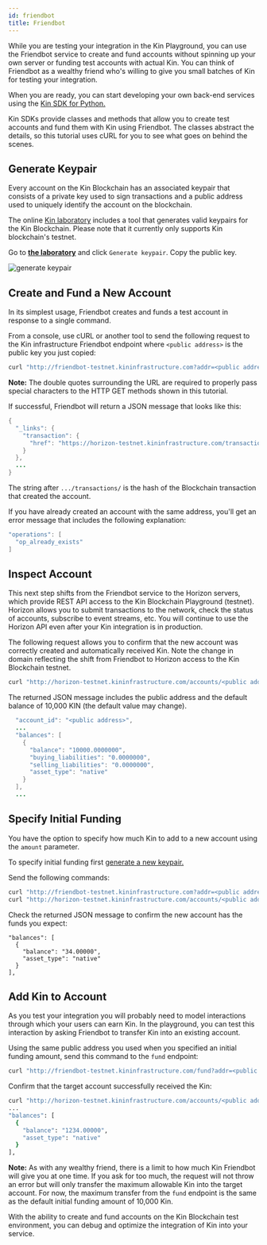 ```yaml
---
id: friendbot
title: Friendbot
---
```


While you are testing your integration in the Kin Playground, you can use the Friendbot service to create and fund accounts without spinning up your own server or funding test accounts with actual Kin. You can think of Friendbot as a wealthy friend who's willing to give you small batches of Kin for testing your integration.

When you are ready, you can start developing your own back-end services using the [Kin SDK for Python.](/python/sdk)

Kin SDKs provide classes and methods that allow you to create test accounts and fund them with Kin using Friendbot. The classes abstract the details, so this tutorial uses cURL for you to see what goes on behind the scenes.

## Generate Keypair

Every account on the Kin Blockchain has an associated keypair that consists of a private key used to sign transactions and a public address used to uniquely identify the account on the blockchain.

The online [Kin laboratory](https://laboratory.kin.org/#account-creator?network=test) includes a tool that generates valid keypairs for the Kin Blockchain. Please note that it currently only supports Kin blockchain's testnet.

Go to [**the laboratory**](https://laboratory.kin.org/#account-creator?network=test) and click `Generate keypair`. Copy the public key.

![generate keypair](../img/gen-keypair.png)

## Create and Fund a New Account

In its simplest usage, Friendbot creates and funds a test account in response to a single command.

From a console, use cURL or another tool to send the following request to the Kin infrastructure Friendbot endpoint where ```<public address>``` is the public key you just copied:

```bash
curl "http://friendbot-testnet.kininfrastructure.com?addr=<public address>"
```
**Note:** The double quotes surrounding the URL are required to properly pass special characters to the HTTP GET methods shown in this tutorial.

If successful, Friendbot will return a JSON message that looks like this:

```java
{
  "_links": {
    "transaction": {
      "href": "https://horizon-testnet.kininfrastructure.com/transactions/c1578edef2f6ac3c6e72134b5ea226c6391aef629d14fe8bee26e80016fc5249"
    }
  },
  ...
}
```

The string after `.../transactions/` is the hash of the Blockchain transaction that created the account.

If you have already created an account with the same address, you'll get an error message that includes the following explanation:

```java
"operations": [
  "op_already_exists"
]
```

## Inspect Account

This next step shifts from the Friendbot service to the Horizon servers, which provide REST API access to the Kin Blockchain Playground (testnet). Horizon allows you to submit transactions to the network, check the status of accounts, subscribe to event streams, etc. You will continue to use the Horizon API even after your Kin integration is in production.

The following request allows you to confirm that the new account was correctly created and automatically received Kin. Note the change in domain reflecting the shift from Friendbot to Horizon access to the Kin Blockchain testnet.

```bash
curl "http://horizon-testnet.kininfrastructure.com/accounts/<public address>"
```
The returned JSON message includes the public address and the default balance of 10,000 KIN (the default value may change).

```java
  "account_id": "<public address>",
  ...
  "balances": [
    {
      "balance": "10000.0000000",
      "buying_liabilities": "0.0000000",
      "selling_liabilities": "0.0000000",
      "asset_type": "native"
    }
  ],
  ...

  ```
## Specify Initial Funding
You have the option to specify how much Kin to add to a new account using the `amount` parameter.

To specify initial funding first [generate a new keypair.](#generate-keypair)

Send the following commands:

```bash
curl "http://friendbot-testnet.kininfrastructure.com?addr=<public address>&amount=34"
curl "http://horizon-testnet.kininfrastructure.com/accounts/<public address>"
```

Check the returned JSON message to confirm the new account has the funds you expect:

```
"balances": [
  {
    "balance": "34.00000",
    "asset_type": "native"
  }
],
```
## Add Kin to Account
As you test your integration you will probably need to model interactions through which your users can earn Kin. In the playground, you can test this interaction by asking Friendbot to transfer Kin into an existing account.

Using the same public address you used when you specified an initial funding amount, send this command to the `fund` endpoint:

```bash
curl "http://friendbot-testnet.kininfrastructure.com/fund?addr=<public address>&amount=1200"
```

Confirm that the target account successfully received the Kin:

```bash
curl "http://horizon-testnet.kininfrastructure.com/accounts/<public address>"
...
"balances": [
  {
    "balance": "1234.00000",
    "asset_type": "native"
  }
],
```
**Note:** As with any wealthy friend, there is a limit to how much Kin Friendbot will give you at one time. If you ask for too much, the request will not throw an error but will only transfer the maximum allowable Kin into the target account. For now, the maximum transfer from the `fund` endpoint is the same as the default initial funding amount of 10,000 Kin.

With the ability to create and fund accounts on the Kin Blockchain test environment, you can debug and optimize the integration of Kin into your service.
